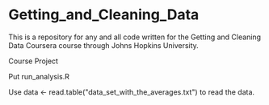 # Getting_and_Cleaning_Data

This is a repository for any and all code written for the Getting and Cleaning Data Coursera course through Johns Hopkins University.

Course Project

Put run_analysis.R 

Use data <- read.table("data_set_with_the_averages.txt") to read the data. 